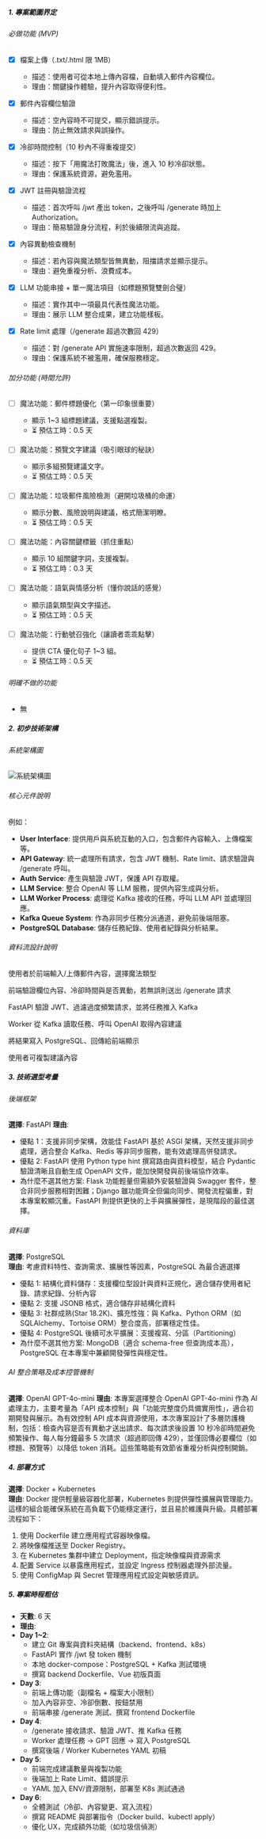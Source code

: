 ##### 1. 專案範圍界定

###### 必做功能 (MVP)

- [x] 檔案上傳（.txt/.html 限 1MB）

  - 描述：使用者可從本地上傳內容檔，自動填入郵件內容欄位。
  - 理由：關鍵操作體驗，提升內容取得便利性。

- [x] 郵件內容欄位驗證

  - 描述：空內容時不可提交，顯示錯誤提示。
  - 理由：防止無效請求與誤操作。

- [x] 冷卻時間控制（10 秒內不得重複提交）

  - 描述：按下「用魔法打敗魔法」後，進入 10 秒冷卻狀態。
  - 理由：保護系統資源，避免濫用。

- [x] JWT 註冊與驗證流程

  - 描述：首次呼叫 /jwt 產出 token，之後呼叫 /generate 時加上 Authorization。
  - 理由：簡易驗證身分流程，利於後續限流與追蹤。

- [x] 內容異動檢查機制

  - 描述：若內容與魔法類型皆無異動，阻擋請求並顯示提示。
  - 理由：避免重複分析、浪費成本。

- [x] LLM 功能串接 + 單一魔法項目（如標題預覽雙劍合璧）

  - 描述：實作其中一項最具代表性魔法功能。
  - 理由：展示 LLM 整合成果，建立功能樣板。

- [x] Rate limit 處理（/generate 超過次數回 429）
  - 描述：對 /generate API 實施速率限制，超過次數返回 429。
  - 理由：保護系統不被濫用，確保服務穩定。

###### 加分功能 (時間允許)

- [ ] 魔法功能：郵件標題優化（第一印象很重要）

  - 顯示 1~3 組標題建議，支援點選複製。
  - ⏳ 預估工時：0.5 天

- [ ] 魔法功能：預覽文字建議（吸引眼球的秘訣）

  - 顯示多組預覽建議文字。
  - ⏳ 預估工時：0.5 天

- [ ] 魔法功能：垃圾郵件風險檢測（避開垃圾桶的命運）

  - 顯示分數、風險說明與建議，格式簡潔明瞭。
  - ⏳ 預估工時：0.5 天

- [ ] 魔法功能：內容關鍵標籤（抓住重點）

  - 顯示 10 組關鍵字詞，支援複製。
  - ⏳ 預估工時：0.3 天

- [ ] 魔法功能：語氣與情感分析（懂你說話的感覺）

  - 顯示語氣類型與文字描述。
  - ⏳ 預估工時：0.5 天

- [ ] 魔法功能：行動號召強化（讓讀者乖乖點擊）
  - 提供 CTA 優化句子 1~3 組。
  - ⏳ 預估工時：0.5 天

###### 明確不做的功能

- 無

##### 2. 初步技術架構

###### 系統架構圖

![系統架構圖](./Architecture.svg)

###### 核心元件說明

例如：

- **User Interface**: 提供用戶與系統互動的入口，包含郵件內容輸入、上傳檔案等。
- **API Gateway**: 統一處理所有請求，包含 JWT 機制、Rate limit、請求驗證與 /generate 呼叫。
- **Auth Service**: 產生與驗證 JWT，保護 API 存取權。
- **LLM Service**: 整合 OpenAI 等 LLM 服務，提供內容生成與分析。
- **LLM Worker Process**: 處理從 Kafka 接收的任務，呼叫 LLM API 並處理回應。
- **Kafka Queue System**: 作為非同步任務分派通道，避免前後端阻塞。
- **PostgreSQL Database**: 儲存任務紀錄、使用者紀錄與分析結果。

###### 資料流設計說明

使用者於前端輸入/上傳郵件內容，選擇魔法類型

前端驗證欄位內容、冷卻時間與是否異動，若無誤則送出 /generate 請求

FastAPI 驗證 JWT、過濾過度頻繁請求，並將任務推入 Kafka

Worker 從 Kafka 讀取任務、呼叫 OpenAI 取得內容建議

將結果寫入 PostgreSQL、回傳給前端顯示

使用者可複製建議內容

##### 3. 技術選型考量

###### 後端框架

**選擇**: FastAPI
**理由**:

- 優點 1：支援非同步架構，效能佳 FastAPI 基於 ASGI 架構，天然支援非同步處理，適合整合 Kafka、Redis 等非同步服務，能有效處理高併發請求。
- 優點 2: FastAPI 使用 Python type hint 撰寫路由與資料模型，結合 Pydantic 驗證清晰且自動生成 OpenAPI 文件，能加快開發與前後端協作效率。
- 為什麼不選其他方案: Flask 功能輕量但需額外安裝驗證與 Swagger 套件，整合非同步服務相對困難；Django 雖功能齊全但偏向同步、開發流程偏重，對本專案較顯沉重。FastAPI 則提供更快的上手與擴展彈性，是現階段的最佳選擇。

###### 資料庫

**選擇**: PostgreSQL  
**理由**: 考慮資料特性、查詢需求、擴展性等因素，PostgreSQL 為最合適選擇

- 優點 1: 結構化資料儲存：支援欄位型設計與資料正規化，適合儲存使用者紀錄、請求紀錄、分析內容
- 優點 2: 支援 JSONB 格式，適合儲存非結構化資料
- 優點 3: 社群成熟(Star 18.2K)、擴充性強：與 Kafka、Python ORM（如 SQLAlchemy、Tortoise ORM）整合度高，部署穩定性佳。
- 優點 4: PostgreSQL 後續可水平擴展：支援複寫、分區（Partitioning）
- 為什麼不選其他方案: MongoDB（適合 schema-free 但查詢成本高），PostgreSQL 在本專案中兼顧開發彈性與穩定性。

###### AI 整合策略及成本控管機制

**選擇**: OpenAI GPT-4o-mini
**理由**: 本專案選擇整合 OpenAI GPT-4o-mini 作為 AI 處理主力，主要考量為「API 成本控制」與「功能完整度仍具備實用性」，適合初期開發與展示。為有效控制 API 成本與資源使用，本次專案設計了多層防護機制，包括：檢查內容是否有異動才送出請求、每次請求後設置 10 秒冷卻時間避免頻繁操作、每人每分鐘最多 5 次請求（超過即回傳 429），並僅回傳必要欄位（如標題、預覽等）以降低 token 消耗。這些策略能有效節省重複分析與控制開銷。

##### 4. 部署方式

**選擇**: Docker + Kubernetes  
**理由**: Docker 提供輕量級容器化部署，Kubernetes 則提供彈性擴展與管理能力。這樣的組合能確保系統在高負載下仍能穩定運行，並且易於維護與升級。具體部署流程如下：

1. 使用 Dockerfile 建立應用程式容器映像檔。
2. 將映像檔推送至 Docker Registry。
3. 在 Kubernetes 集群中建立 Deployment，指定映像檔與資源需求
4. 配置 Service 以暴露應用程式，並設定 Ingress 控制器處理外部流量。
5. 使用 ConfigMap 與 Secret 管理應用程式設定與敏感資訊。

##### 5. 專案時程粗估

- **天數**: 6 天
- **理由**:
- **Day 1~2**:
  - 建立 Git 專案與資料夾結構（backend、frontend、k8s）
  - FastAPI 實作 /jwt 發 token 機制
  - 本地 docker-compose：PostgreSQL + Kafka 測試環境
  - 撰寫 backend Dockerfile、Vue 初版頁面
- **Day 3**:
  - 前端上傳功能（副檔名 + 檔案大小限制）
  - 加入內容非空、冷卻倒數、按鈕禁用
  - 前端串接 /generate 測試、撰寫 frontend Dockerfile
- **Day 4**:
  - /generate 接收請求、驗證 JWT、推 Kafka 任務
  - Worker 處理任務 → GPT 回應 → 寫入 PostgreSQL
  - 撰寫後端 / Worker Kubernetes YAML 初稿
- **Day 5**:
  - 前端完成建議數量與複製功能
  - 後端加上 Rate Limit、錯誤提示
  - YAML 加入 ENV/資源限制，部署至 K8s 測試通過
- **Day 6**:
  - 全體測試（冷卻、內容變更、寫入流程）
  - 撰寫 README 與部署指令（Docker build、kubectl apply）
  - 優化 UX，完成額外功能（如垃圾信偵測）
